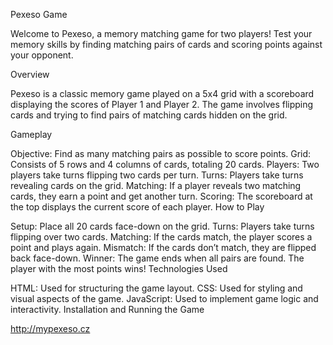 Pexeso Game

Welcome to Pexeso, a memory matching game for two players! Test your memory skills by finding matching pairs of cards and scoring points against your opponent.

Overview

Pexeso is a classic memory game played on a 5x4 grid with a scoreboard displaying the scores of Player 1 and Player 2. The game involves flipping cards and trying to find pairs of matching cards hidden on the grid.

Gameplay

Objective: Find as many matching pairs as possible to score points.
Grid: Consists of 5 rows and 4 columns of cards, totaling 20 cards.
Players: Two players take turns flipping two cards per turn.
Turns: Players take turns revealing cards on the grid.
Matching: If a player reveals two matching cards, they earn a point and get another turn.
Scoring: The scoreboard at the top displays the current score of each player.
How to Play

Setup: Place all 20 cards face-down on the grid.
Turns: Players take turns flipping over two cards.
Matching: If the cards match, the player scores a point and plays again.
Mismatch: If the cards don’t match, they are flipped back face-down.
Winner: The game ends when all pairs are found. The player with the most points wins!
Technologies Used

HTML: Used for structuring the game layout.
CSS: Used for styling and visual aspects of the game.
JavaScript: Used to implement game logic and interactivity.
Installation and Running the Game

http://mypexeso.cz
